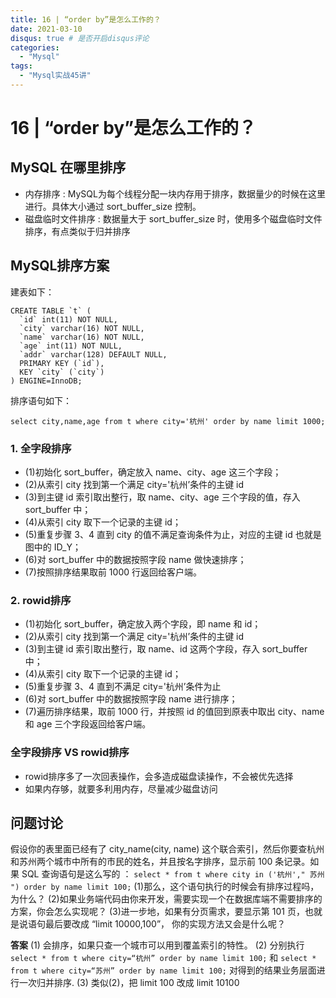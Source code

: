 ```yaml
---
title: 16 | “order by”是怎么工作的？
date: 2021-03-10
disqus: true # 是否开启disqus评论
categories:
  - "Mysql"
tags:
  - "Mysql实战45讲"
---
```


<!--more-->

# 16 | “order by”是怎么工作的？

## MySQL 在哪里排序
* 内存排序 : MySQL为每个线程分配一块内存用于排序，数据量少的时候在这里进行。具体大小通过 sort_buffer_size 控制。
* 磁盘临时文件排序 : 数据量大于 sort_buffer_size 时，使用多个磁盘临时文件排序，有点类似于归并排序

## MySQL排序方案
建表如下：
```
CREATE TABLE `t` (
  `id` int(11) NOT NULL,
  `city` varchar(16) NOT NULL,
  `name` varchar(16) NOT NULL,
  `age` int(11) NOT NULL,
  `addr` varchar(128) DEFAULT NULL,
  PRIMARY KEY (`id`),
  KEY `city` (`city`)
) ENGINE=InnoDB;
```
排序语句如下：
```
select city,name,age from t where city='杭州' order by name limit 1000;
```
### 1. 全字段排序
* (1)初始化 sort_buffer，确定放入 name、city、age 这三个字段；
* (2)从索引 city 找到第一个满足 city='杭州’条件的主键 id
* (3)到主键 id 索引取出整行，取 name、city、age 三个字段的值，存入 sort_buffer 中；
* (4)从索引 city 取下一个记录的主键 id；
* (5)重复步骤 3、4 直到 city 的值不满足查询条件为止，对应的主键 id 也就是图中的 ID_Y；
* (6)对 sort_buffer 中的数据按照字段 name 做快速排序；
* (7)按照排序结果取前 1000 行返回给客户端。

### 2. rowid排序
* (1)初始化 sort_buffer，确定放入两个字段，即 name 和 id；
* (2)从索引 city 找到第一个满足 city='杭州’条件的主键 id
* (3)到主键 id 索引取出整行，取 name、id 这两个字段，存入 sort_buffer 中；
* (4)从索引 city 取下一个记录的主键 id；
* (5)重复步骤 3、4 直到不满足 city='杭州’条件为止
* (6)对 sort_buffer 中的数据按照字段 name 进行排序；
* (7)遍历排序结果，取前 1000 行，并按照 id 的值回到原表中取出 city、name 和 age 三个字段返回给客户端。

### 全字段排序 VS rowid排序
* rowid排序多了一次回表操作，会多造成磁盘读操作，不会被优先选择
* 如果内存够，就要多利用内存，尽量减少磁盘访问

## 问题讨论
假设你的表里面已经有了 city_name(city, name) 这个联合索引，然后你要查杭州和苏州两个城市中所有的市民的姓名，并且按名字排序，显示前 100 条记录。如果 SQL 查询语句是这么写的 ：
`select * from t where city in ('杭州'," 苏州 ") order by name limit 100;`
(1)那么，这个语句执行的时候会有排序过程吗，为什么？
(2)如果业务端代码由你来开发，需要实现一个在数据库端不需要排序的方案，你会怎么实现呢？
(3)进一步地，如果有分页需求，要显示第 101 页，也就是说语句最后要改成 “limit 10000,100”， 你的实现方法又会是什么呢？

**答案**
(1) 会排序，如果只查一个城市可以用到覆盖索引的特性。
(2) 分别执行 `select * from t where city=“杭州” order by name limit 100;` 和 `select * from t where city=“苏州” order by name limit 100;` 对得到的结果业务层面进行一次归并排序.
(3) 类似(2)，把 limit 100 改成 limit 10100